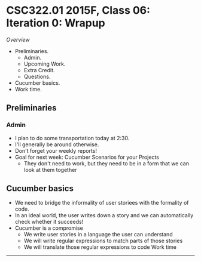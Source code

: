 CSC322.01 2015F, Class 06: Iteration 0: Wrapup
==============================================

_Overview_

* Preliminaries.
    * Admin.
    * Upcoming Work.
    * Extra Credit.
    * Questions.
* Cucumber basics.
* Work time.

Preliminaries
-------------

### Admin

* I plan to do some transportation today at 2:30.
* I'll generally be around otherwise.
* Don't forget your weekly reports!
* Goal for next week: Cucumber Scenarios for your Projects 
    * They don't need to work, but they need to be in a form that we
      can look at them together
   
Cucumber basics
---------------

* We need to bridge the informality of user storiees with the formality
  of code.
* In an ideal world, the user writes down a story and we can automatically
  check whether it succeeds!
* Cucumber is a compromise
    * We write user stories in a language the user can understand
    * We will write regular expressions to match parts of those stories
    * We will translate those regular expressions to code
Work time
---------

